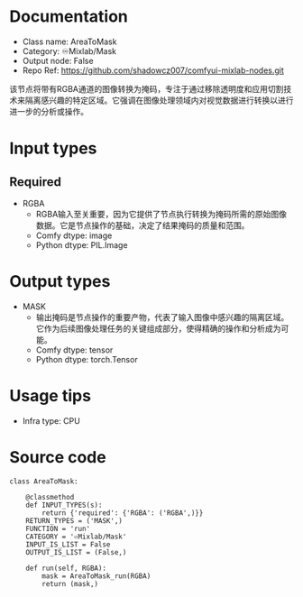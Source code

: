 # Documentation
- Class name: AreaToMask
- Category: ♾️Mixlab/Mask
- Output node: False
- Repo Ref: https://github.com/shadowcz007/comfyui-mixlab-nodes.git

该节点将带有RGBA通道的图像转换为掩码，专注于通过移除透明度和应用切割技术来隔离感兴趣的特定区域。它强调在图像处理领域内对视觉数据进行转换以进行进一步的分析或操作。

# Input types
## Required
- RGBA
    - RGBA输入至关重要，因为它提供了节点执行转换为掩码所需的原始图像数据。它是节点操作的基础，决定了结果掩码的质量和范围。
    - Comfy dtype: image
    - Python dtype: PIL.Image

# Output types
- MASK
    - 输出掩码是节点操作的重要产物，代表了输入图像中感兴趣的隔离区域。它作为后续图像处理任务的关键组成部分，使得精确的操作和分析成为可能。
    - Comfy dtype: tensor
    - Python dtype: torch.Tensor

# Usage tips
- Infra type: CPU

# Source code
```
class AreaToMask:

    @classmethod
    def INPUT_TYPES(s):
        return {'required': {'RGBA': ('RGBA',)}}
    RETURN_TYPES = ('MASK',)
    FUNCTION = 'run'
    CATEGORY = '♾️Mixlab/Mask'
    INPUT_IS_LIST = False
    OUTPUT_IS_LIST = (False,)

    def run(self, RGBA):
        mask = AreaToMask_run(RGBA)
        return (mask,)
```